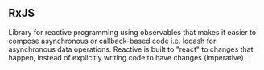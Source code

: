 ## RxJS

Library for reactive programming using observables that makes it easier to compose asynchronous or callback-based code i.e. lodash for asynchronous data operations. Reactive is built to "react" to changes that happen, instead of explicitly writing code to have changes (imperative).
